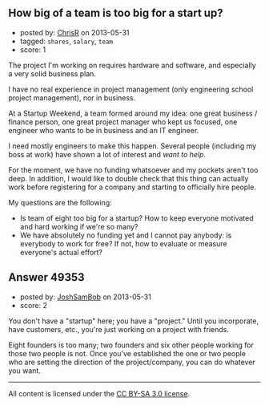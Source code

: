 ## How big of a team is too big for a start up?

- posted by: [ChrisR](https://stackexchange.com/users/-1/13660-chrisr) on 2013-05-31
- tagged: `shares`, `salary`, `team`
- score: 1

The project I'm working on requires hardware and software, and especially a very solid business plan.

I have no real experience in project management (only engineering school project management), nor in business.

At a Startup Weekend, a team formed around my idea: one great business / finance person, one great project manager who kept us focused, one engineer who wants to be in business and an IT engineer.

I need mostly engineers to make this happen. Several people (including my boss at work) have shown a lot of interest and _want to help_.

For the moment, we have no funding whatsoever and my pockets aren't too deep. In addition, I would like to double check that this thing can actually work before registering for a company and starting to officially hire people.

My questions are the following:

 - Is team of eight too big for a startup? How to keep everyone motivated and hard working if we're so many?
 - We have absolutely no funding yet and I cannot pay anybody: is everybody to work for free? If not, how to evaluate or measure everyone's actual effort?


## Answer 49353

- posted by: [JoshSamBob](https://stackexchange.com/users/-1/940-joshsambob) on 2013-05-31
- score: 2

You don't have a "startup" here; you have a "project." Until you incorporate, have customers, etc., you're just working on a project with friends.

Eight founders is too many; two founders and six other people working for those two people is not. Once you've established the one or two people who are setting the direction of the project/company, you can do whatever you want.



---

All content is licensed under the [CC BY-SA 3.0 license](https://creativecommons.org/licenses/by-sa/3.0/).
